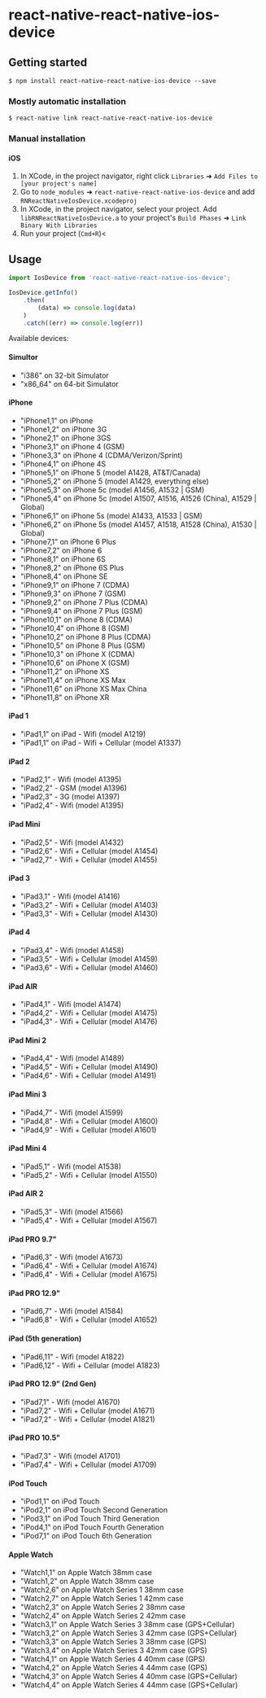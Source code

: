 
# react-native-react-native-ios-device

## Getting started

`$ npm install react-native-react-native-ios-device --save`

### Mostly automatic installation

`$ react-native link react-native-react-native-ios-device`

### Manual installation


#### iOS

1. In XCode, in the project navigator, right click `Libraries` ➜ `Add Files to [your project's name]`
2. Go to `node_modules` ➜ `react-native-react-native-ios-device` and add `RNReactNativeIosDevice.xcodeproj`
3. In XCode, in the project navigator, select your project. Add `libRNReactNativeIosDevice.a` to your project's `Build Phases` ➜ `Link Binary With Libraries`
4. Run your project (`Cmd+R`)<

## Usage
```javascript
import IosDevice from 'react-native-react-native-ios-device';

IosDevice.getInfo()
    .then(
        (data) => console.log(data)
    )
    .catch((err) => console.log(err))
```

Available devices: 
  #### Simultor
  * "i386"      on 32-bit Simulator
  * "x86_64"    on 64-bit Simulator
  
  #### iPhone
  * "iPhone1,1" on iPhone
  * "iPhone1,2" on iPhone 3G
  * "iPhone2,1" on iPhone 3GS
  * "iPhone3,1" on iPhone 4 (GSM)
  * "iPhone3,3" on iPhone 4 (CDMA/Verizon/Sprint)
  * "iPhone4,1" on iPhone 4S
  * "iPhone5,1" on iPhone 5 (model A1428, AT&T/Canada)
  * "iPhone5,2" on iPhone 5 (model A1429, everything else)
  * "iPhone5,3" on iPhone 5c (model A1456, A1532 | GSM)
  * "iPhone5,4" on iPhone 5c (model A1507, A1516, A1526 (China), A1529 | Global)
  * "iPhone6,1" on iPhone 5s (model A1433, A1533 | GSM)
  * "iPhone6,2" on iPhone 5s (model A1457, A1518, A1528 (China), A1530 | Global)
  * "iPhone7,1" on iPhone 6 Plus
  * "iPhone7,2" on iPhone 6
  * "iPhone8,1" on iPhone 6S
  * "iPhone8,2" on iPhone 6S Plus
  * "iPhone8,4" on iPhone SE
  * "iPhone9,1" on iPhone 7 (CDMA)
  * "iPhone9,3" on iPhone 7 (GSM)
  * "iPhone9,2" on iPhone 7 Plus (CDMA)
  * "iPhone9,4" on iPhone 7 Plus (GSM)
  * "iPhone10,1" on iPhone 8 (CDMA)
  * "iPhone10,4" on iPhone 8 (GSM)
  * "iPhone10,2" on iPhone 8 Plus (CDMA)
  * "iPhone10,5" on iPhone 8 Plus (GSM)
  * "iPhone10,3" on iPhone X (CDMA)
  * "iPhone10,6" on iPhone X (GSM)
  * "iPhone11,2" on iPhone XS
  * "iPhone11,4" on iPhone XS Max
  * "iPhone11,6" on iPhone XS Max China
  * "iPhone11,8" on iPhone XR
  
  #### iPad 1
  * "iPad1,1" on iPad - Wifi (model A1219)
  * "iPad1,1" on iPad - Wifi + Cellular (model A1337)
  
  #### iPad 2
  * "iPad2,1" - Wifi (model A1395)
  * "iPad2,2" - GSM (model A1396)
  * "iPad2,3" - 3G (model A1397)
  * "iPad2,4" - Wifi (model A1395)
  
  ####  iPad Mini
  * "iPad2,5" - Wifi (model A1432)
  * "iPad2,6" - Wifi + Cellular (model  A1454)
  * "iPad2,7" - Wifi + Cellular (model  A1455)
  
  #### iPad 3
  * "iPad3,1" - Wifi (model A1416)
  * "iPad3,2" - Wifi + Cellular (model  A1403)
  * "iPad3,3" - Wifi + Cellular (model  A1430)
  
  #### iPad 4
  * "iPad3,4" - Wifi (model A1458)
  * "iPad3,5" - Wifi + Cellular (model  A1459)
  * "iPad3,6" - Wifi + Cellular (model  A1460)
  
  #### iPad AIR
  * "iPad4,1" - Wifi (model A1474)
  * "iPad4,2" - Wifi + Cellular (model A1475)
  * "iPad4,3" - Wifi + Cellular (model A1476)
  
  ####  iPad Mini 2
  * "iPad4,4" - Wifi (model A1489)
  * "iPad4,5" - Wifi + Cellular (model A1490)
  * "iPad4,6" - Wifi + Cellular (model A1491)
  
  ####  iPad Mini 3
  * "iPad4,7" - Wifi (model A1599)
  * "iPad4,8" - Wifi + Cellular (model A1600)
  * "iPad4,9" - Wifi + Cellular (model A1601)
  
  ####  iPad Mini 4
  * "iPad5,1" - Wifi (model A1538)
  * "iPad5,2" - Wifi + Cellular (model A1550)
  
  #### iPad AIR 2
  * "iPad5,3" - Wifi (model A1566)
  * "iPad5,4" - Wifi + Cellular (model A1567)
  
  ####  iPad PRO 9.7"
  * "iPad6,3" - Wifi (model A1673)
  * "iPad6,4" - Wifi + Cellular (model A1674)
  * "iPad6,4" - Wifi + Cellular (model A1675)
  
  #### iPad PRO 12.9"
  * "iPad6,7" - Wifi (model A1584)
  * "iPad6,8" - Wifi + Cellular (model A1652)
  
  #### iPad (5th generation)
  * "iPad6,11" - Wifi (model A1822)
  * "iPad6,12" - Wifi + Cellular (model A1823)
  
  #### iPad PRO 12.9" (2nd Gen)
  * "iPad7,1" - Wifi (model A1670)
  * "iPad7,2" - Wifi + Cellular (model A1671)
  * "iPad7,2" - Wifi + Cellular (model A1821)
  
  #### iPad PRO 10.5"
  * "iPad7,3" - Wifi (model A1701)
  * "iPad7,4" - Wifi + Cellular (model A1709)
  
  #### iPod Touch
  * "iPod1,1"   on iPod Touch
  * "iPod2,1"   on iPod Touch Second Generation
  * "iPod3,1"   on iPod Touch Third Generation
  * "iPod4,1"   on iPod Touch Fourth Generation
  * "iPod7,1"   on iPod Touch 6th Generation
  
  ####  Apple Watch
  * "Watch1,1" on Apple Watch 38mm case
  * "Watch1,2" on Apple Watch 38mm case
  * "Watch2,6" on Apple Watch Series 1 38mm case
  * "Watch2,7" on Apple Watch Series 1 42mm case
  * "Watch2,3" on Apple Watch Series 2 38mm case
  * "Watch2,4" on Apple Watch Series 2 42mm case
  * "Watch3,1" on Apple Watch Series 3 38mm case (GPS+Cellular)
  * "Watch3,2" on Apple Watch Series 3 42mm case (GPS+Cellular)
  * "Watch3,3" on Apple Watch Series 3 38mm case (GPS)
  * "Watch3,4" on Apple Watch Series 3 42mm case (GPS)
  * "Watch4,1" on Apple Watch Series 4 40mm case (GPS)
  * "Watch4,2" on Apple Watch Series 4 44mm case (GPS)
  * "Watch4,3" on Apple Watch Series 4 40mm case (GPS+Cellular)
  * "Watch4,4" on Apple Watch Series 4 44mm case (GPS+Cellular)